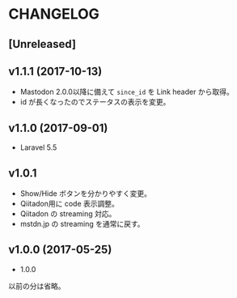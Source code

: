 # CHANGELOG

## [Unreleased]

## v1.1.1 (2017-10-13)
- Mastodon 2.0.0以降に備えて `since_id` を Link header から取得。
- id が長くなったのでステータスの表示を変更。

## v1.1.0 (2017-09-01)
- Laravel 5.5

## v1.0.1
- Show/Hide ボタンを分かりやすく変更。
- Qiitadon用に code 表示調整。
- Qiitadon の streaming 対応。
- mstdn.jp の streaming を通常に戻す。

## v1.0.0 (2017-05-25)
- 1.0.0

以前の分は省略。
